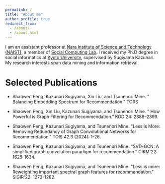 ```yaml
---
permalink: /
title: "About me"
author_profile: true
redirect_from: 
  - /about/
  - /about.html
---
```


I am an assistant professor at [Nara Institute of Science and Technology (NAIST)](https://www.naist.jp/), a member of [Social Computing Lab](https://sociocom.naist.jp/). I received my Ph.D degree in social informatics at [Kyoto University](https://www.kyoto-u.ac.jp/), supervised by Sugiyama Kazunari. My research interests span data mining and information retrieval.

# Selected Publications

* Shaowen Peng,  Kazunari Sugiyama, Xin Liu, and Tsunenori Mine. "	Balancing Embedding Spectrum for Recommendation." TORS

* Shaowen Peng, Xin Liu, Kazunari Sugiyama, and Tsunenori Mine. "	How Powerful is Graph Filtering for Recommendation." KDD'24: 2388–2399.

* Shaowen Peng, Kazunari Sugiyama, and Tsunenori Mine. "Less is More: Removing Redundancy of Graph Convolutional Networks for Recommendation." TOIS 42.3 (2024): 1-26.

* Shaowen Peng, Kazunari Sugiyama, and Tsunenori Mine. "SVD-GCN: A simplified graph convolution paradigm for recommendation." CIKM'22: 1625-1634.

* Shaowen Peng, Kazunari Sugiyama, and Tsunenori Mine. "Less is more: Reweighting important spectral graph features for recommendation." SIGIR'22: 1273-1282.

